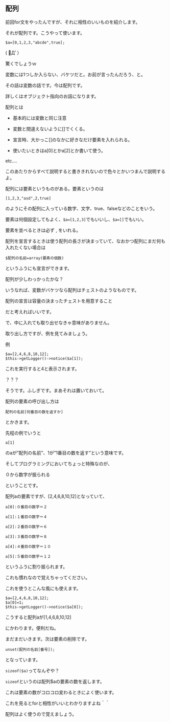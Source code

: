 ## 配列

前回for文をやったんですが、それに相性のいいものを紹介します。

それが配列です。こうやって使います。

`$a=[0,1,2,3,"abcde",true];`

( ﾟДﾟ）

驚くでしょうｗ

変数には1つしか入らない、バケツだと。お前が言ったんだろう、と。

その話は変数の話です。今は配列です。

詳しくはオブジェクト指向のお話になります。

配列とは

* 基本的には変数と同じ注意

* 変数と間違えないように[]でくくる。

* 宣言時、大かっこ[]のなかに好きなだけ要素を入れられる。

* 使いたいときはa[0]とかa[2]とか書いて使う。

etc....



このあたりからすべて説明すると書ききれないので色々とかいつまんで説明するよ。

配列には要素というものがある。要素というのは

`[1,2,3,"asd",2,true]`

のようにその配列に入っている数字、文字、true、falseなどのことをいう。

要素は何個設定してもよく、`$a=[1,2,3]`でもいいし、`$a=[]`でもいい。

要素を並べるときは必ず , をいれる。

配列を宣言するときは使う配列の長さが決まっていて、なおかつ配列にまだ何も入れたくない場合は

`$配列の名前=array(要素の個数)`

というふうにも宣言ができます。


配列が少しわっかったかな？

いうなれば、変数がバケツなら配列はチェストのようなものです。

配列の宣言は容量の決まったチェストを用意すること

だと考えればいいです。



で、中に入れても取り出せなきゃ意味がありません。

取り出し方ですが、例を見てみましょう。



例
```
$a=[2,4,6,8,10,12];
$this->getLogger()->notice($a[1]);
```

これを実行すると4と表示されます。

？？？



そうです。ふしぎです。まあそれは置いておいて。

配列の要素の呼び出し方は


`配列の名前[何番目の数を返すか]`



とかきます。

先程の例でいうと

`a[1]`

のaが”配列の名前”、1が”1番目の数を返す”という意味です。

そしてプログラミングにおいてちょっと特殊なのが、

０から数字が振られる

ということです。

配列aの要素ですが、[2,4,6,8,10,12]となっていて、


```
a[0]:０番目の数字＝２

a[1]:１番目の数字＝４

a[2]:２番目の数字＝６

a[3]:３番目の数字＝８

a[4]:４番目の数字＝１０

a[5]:５番目の数字＝１２
```


というふうに割り振られます。

これも慣れなので覚えちゃってください。

これを使うとこんな風にも使えます。


```
$a=[2,4,6,8,10,12];
$a[0]=1;
$this->getLogger()->notice($a[0]);
```

こうすると配列aが[1,4,6,8,10,12]

にかわります。便利だね。


まだまだいきます。次は要素の削除です。

`unset(配列の名前[番号]);`

となっています。

`sizeof($a)`ってなんぞや？

`sizeof`というのは配列$aの要素の数を返します。

これは要素の数がコロコロ変わるときによく使います。


これを見るとforと相性がいいとわかりますよね＾＾

配列はよく使うので覚えましょう。